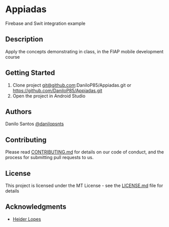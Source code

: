 # Appiadas

Firebase and Swit integration example

## Description

Apply the concepts demonstrating in class, in the FIAP mobile development course

## Getting Started
1. Clone project git@github.com:DaniloP85/Appiadas.git or  https://github.com/DaniloP85/Appiadas.git
2. Open the project in Android Studio

## Authors

Danilo Santos
[@danilopsnts](https://www.linkedin.com/in/danilopsnts/)

## Contributing

Please read [CONTRIBUTING.md](CONTRIBUTING.md) for details on our code of conduct, and the process for submitting pull requests to us.
## License

This project is licensed under the MT License - see the [LICENSE.md](LICENSE.md) file for details

## Acknowledgments

* [Heider Lopes](https://github.com/heiderlopes)